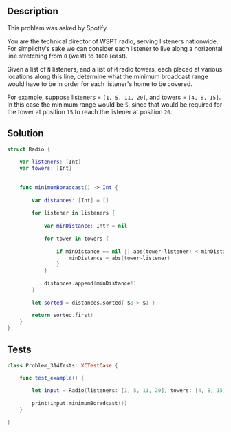 ## Description

This problem was asked by Spotify.

You are the technical director of WSPT radio, serving listeners nationwide. For simplicity's sake we can consider each listener to live along a horizontal line stretching from `0` (west) to `1000` (east).

Given a list of `N` listeners, and a list of `M` radio towers, each placed at various locations along this line, determine what the minimum broadcast range would have to be in order for each listener's home to be covered.

For example, suppose listeners = `[1, 5, 11, 20]`, and towers = `[4, 8, 15]`. In this case the minimum range would be `5`, since that would be required for the tower at position `15` to reach the listener at position `20`.

## Solution

```swift
struct Radio {
    
    var listeners: [Int]
    var towers: [Int]
    
    
    func minimumBoradcast() -> Int {
        
        var distances: [Int] = []
        
        for listener in listeners {
            
            var minDistance: Int? = nil
            
            for tower in towers {
                
                if minDistance == nil || abs(tower-listener) < minDistance! {
                    minDistance = abs(tower-listener)
                }
            }
                
            distances.append(minDistance!)
        }
        
        let sorted = distances.sorted{ $0 > $1 }
        
        return sorted.first!
    }
}
```

## Tests

```swift
class Problem_314Tests: XCTestCase {

    func test_example() {
        
        let input = Radio(listeners: [1, 5, 11, 20], towers: [4, 8, 15])
        
        print(input.minimumBoradcast())
    }

}
```